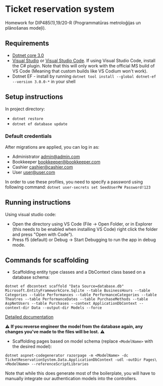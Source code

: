 Ticket reservation system
===

Homework for DIP485(1),19/20-R (Programmatūras metroloģijas un plānošanas modeļi).

## Requirements

* [Dotnet core 3.0](https://dotnet.microsoft.com/download/dotnet-core/3.0)
* [Visual Studio](https://visualstudio.microsoft.com/) or [Visual Studio Code](https://code.visualstudio.com/). If using Visual Studio Code, install the C# plugin. Note that this will only work with the official MS build of VS Code (Meaning that custom builds like VS Codium won't work).
* Dotnet EF - install by running `dotnet tool install --global dotnet-ef --version 3.0.0-*` in your shell

## Setup instructions

In project directory:

* `dotnet restore`
* `dotnet ef database update`

### Default credentials

After migrations are applied, you can log in as:
* Administrator admin@admin.com
* Bookkeeper bookkeeper@bookkeeper.com
* Cashier cashier@cashier.com
* User user@user.com

In order to use these profiles, you need to specify a password using following command: `dotnet user-secrets set SeedUserPW Password!123`

## Running instructions

Using visual studio code:

* Open the directory using VS Code (File -> Open Folder, or in Explorer (this needs to be enabled when installing VS Code) right click the folder and press "Open with Code").
* Press f5 (default) or Debug -> Start Debugging to run the app in debug mode.

## Commands for scaffolding

* Scaffolding entity type classes and a DbContext class based on a database schema:

`dotnet ef dbcontext scaffold "Data Source=database.db" Microsoft.EntityFrameworkCore.Sqlite --table BusinessHours --table Categories --table Performances --table PerformanceCategories --table Theatres --table PerformanceDates --table PurchaseMethods --table AspNetUsers --table Purchases --context ApplicationDbContext --context-dir Data --output-dir Models --force`

[Detailed documentation](https://docs.microsoft.com/en-us/ef/core/managing-schemas/scaffolding)

:warning: **If you reverse engineer the model from the database again, any changes you've made to the files will be lost.** :warning:

* Scaffolding pages based on model schema (replace `<ModelName>` with the desired model):

`dotnet aspnet-codegenerator razorpage -m <ModelName> -dc TicketReservationSystem.Data.ApplicationDbContext -udl -outDir Pages\<ModelName> --referenceScriptLibraries`

Note that while this does generate most of the boilerplate, you will have to manually integrate our authentication models into the controllers.
